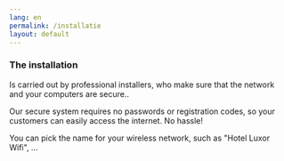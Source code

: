 ```yaml
---
lang: en
permalink: /installatie
layout: default
---
```


### The installation
Is carried out by professional installers, who make sure that the network and your computers are secure..

Our secure system requires no passwords or registration codes, so your customers can easily access the internet. No hassle!

You can pick the name for your wireless network, such as "Hotel Luxor Wifi", ...
